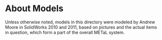 About Models
============

Unless otherwise noted, models in this directory were modeled by Andrew Moore in SolidWorks 2010 and 2011, based on pictures and the actual items in question, which form a part of the overall METaL system.

